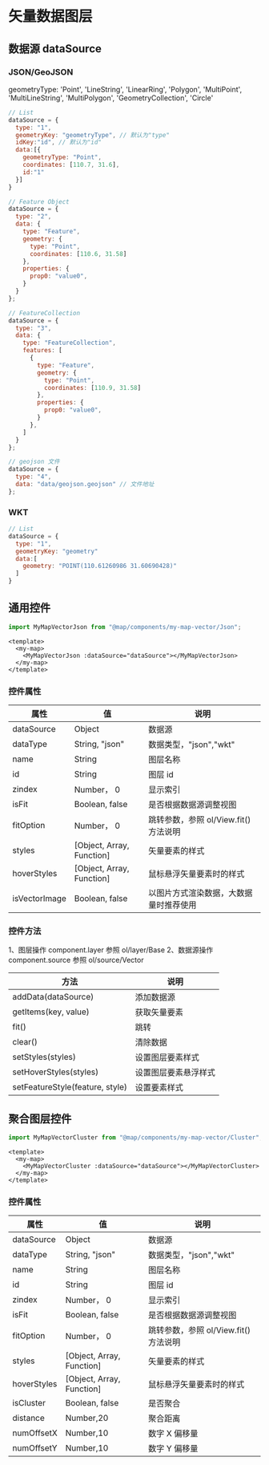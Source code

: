 # 矢量数据图层

## 数据源 dataSource

### JSON/GeoJSON

geometryType: 'Point', 'LineString', 'LinearRing', 'Polygon', 'MultiPoint', 'MultiLineString', 'MultiPolygon', 'GeometryCollection', 'Circle'

```js
// List
dataSource = {
  type: "1",
  geometryKey: "geometryType", // 默认为"type"
  idKey:"id", // 默认为"id"
  data:[{
    geometryType: "Point",
    coordinates: [110.7, 31.6],
    id:"1"
  }]
}

// Feature Object
dataSource = {
  type: "2",
  data: {
    type: "Feature",
    geometry: {
      type: "Point",
      coordinates: [110.6, 31.58]
    },
    properties: {
      prop0: "value0",
    }
  }
};

// FeatureCollection
dataSource = {
  type: "3",
  data: {
    type: "FeatureCollection",
    features: [
      {
        type: "Feature",
        geometry: {
          type: "Point",
          coordinates: [110.9, 31.58]
        },
        properties: {
          prop0: "value0",
        }
      },
    ]
  }
};

// geojson 文件
dataSource = {
  type: "4",
  data: "data/geojson.geojson" // 文件地址
};
```

### WKT

```js
// List
dataSource = {
  type: "1",
  geometryKey: "geometry"
  data:[
    geometry: "POINT(110.61260986 31.60690428)"
  ]
}
```

## 通用控件

```js
import MyMapVectorJson from "@map/components/my-map-vector/Json";
```

```vue
<template>
  <my-map>
    <MyMapVectorJson :dataSource="dataSource"></MyMapVectorJson>
  </my-map>
</template>
```

### 控件属性

| 属性          | 值                        | 说明                                  |
|---------------|---------------------------|-------------------------------------|
| dataSource    | Object                    | 数据源                                |
| dataType      | String, "json"            | 数据类型，"json","wkt"                 |
| name          | String                    | 图层名称                              |
| id            | String                    | 图层 id                               |
| zindex        | Number， 0                 | 显示索引                              |
| isFit         | Boolean, false            | 是否根据数据源调整视图                |
| fitOption     | Number， 0                 | 跳转参数，参照 ol/View.fit()方法说明   |
| styles        | [Object, Array, Function] | 矢量要素的样式                        |
| hoverStyles   | [Object, Array, Function] | 鼠标悬浮矢量要素时的样式              |
| isVectorImage | Boolean, false            | 以图片方式渲染数据，大数据量时推荐使用 |

### 控件方法

1、图层操作 component.layer 参照 ol/layer/Base
2、数据源操作 component.source 参照 ol/source/Vector

| 方法                            | 说明                 |
|---------------------------------|--------------------|
| addData(dataSource)             | 添加数据源           |
| getItems(key, value)            | 获取矢量要素         |
| fit()                           | 跳转                 |
| clear()                         | 清除数据             |
| setStyles(styles)               | 设置图层要素样式     |
| setHoverStyles(styles)          | 设置图层要素悬浮样式 |
| setFeatureStyle(feature, style) | 设置要素样式         |

## 聚合图层控件

```js
import MyMapVectorCluster from "@map/components/my-map-vector/Cluster";
```

```vue
<template>
  <my-map>
    <MyMapVectorCluster :dataSource="dataSource"></MyMapVectorCluster>
  </my-map>
</template>
```

### 控件属性

| 属性        | 值                        | 说明                                |
|-------------|---------------------------|-----------------------------------|
| dataSource  | Object                    | 数据源                              |
| dataType    | String, "json"            | 数据类型，"json","wkt"               |
| name        | String                    | 图层名称                            |
| id          | String                    | 图层 id                             |
| zindex      | Number， 0                 | 显示索引                            |
| isFit       | Boolean, false            | 是否根据数据源调整视图              |
| fitOption   | Number， 0                 | 跳转参数，参照 ol/View.fit()方法说明 |
| styles      | [Object, Array, Function] | 矢量要素的样式                      |
| hoverStyles | [Object, Array, Function] | 鼠标悬浮矢量要素时的样式            |
| isCluster   | Boolean, false            | 是否聚合                            |
| distance    | Number,20                 | 聚合距离                            |
| numOffsetX  | Number,10                 | 数字 X 偏移量                       |
| numOffsetY  | Number,10                 | 数字 Y 偏移量                       |
